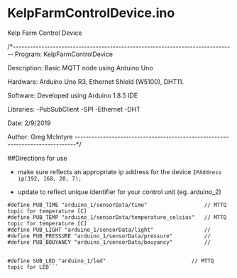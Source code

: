 # KelpFarmControlDevice.ino
Kelp Farm Control Device


/*------------------------------------------------------------------------------ 
Program:      KelpFarmControlDevice

Description:  Basic MQTT node using Arduino Uno

Hardware:     Arduino Uno R3, Ethernet Shield (W5100), DHT11.

Software:     Developed using Arduino 1.8.5 IDE

Libraries:    -PubSubClient
              -SPI
              -Ethernet
              -DHT
              
Date:         2/9/2019

Author:       Greg McIntyre
------------------------------------------------------------------------------*/

##Directions for use

- make sure reflects an appropriate ip address for the device
 `IPAddress ip(192, 168, 20, 7); ` 

- update to reflect unique identifier for your control unit (eg. arduino_2)

```#define PUB_LOC "arduino_1/location"                          //
#define PUB_TIME "arduino_1/sensorData/time"                  // MTTQ topic for temperature [C]
#define PUB_TEMP "arduino_1/sensorData/temperature_celsius"   // MTTQ topic for temperature [C]
#define PUB_LIGHT "arduino_1/sensorData/light"                //
#define PUB_PRESSURE "arduino_1/sensorData/pressure"          //
#define PUB_BOUYANCY "arduino_1/sensorData/bouyancy"          //


#define SUB_LED "arduino_1/led"                           // MTTQ topic for LED```



